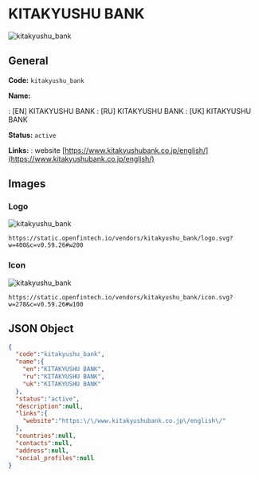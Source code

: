 
# KITAKYUSHU BANK 
![kitakyushu_bank](https://static.openfintech.io/vendors/kitakyushu_bank/logo.svg?w=400&c=v0.59.26#w200)  

## General 
 
**Code:** `kitakyushu_bank` 
 
**Name:** 
 
:	[EN] KITAKYUSHU BANK 
:	[RU] KITAKYUSHU BANK 
:	[UK] KITAKYUSHU BANK 
 
**Status:** `active` 
 
**Links:** 
: website [https://www.kitakyushubank.co.jp/english/](https://www.kitakyushubank.co.jp/english/) 
 

## Images 

### Logo 
 
![kitakyushu_bank](https://static.openfintech.io/vendors/kitakyushu_bank/logo.svg?w=400&c=v0.59.26#w200)  

```
https://static.openfintech.io/vendors/kitakyushu_bank/logo.svg?w=400&c=v0.59.26#w200
```  

### Icon 
 
![kitakyushu_bank](https://static.openfintech.io/vendors/kitakyushu_bank/icon.svg?w=278&c=v0.59.26#w100)  

```
https://static.openfintech.io/vendors/kitakyushu_bank/icon.svg?w=278&c=v0.59.26#w100
```  

## JSON Object 

```json
{
  "code":"kitakyushu_bank",
  "name":{
    "en":"KITAKYUSHU BANK",
    "ru":"KITAKYUSHU BANK",
    "uk":"KITAKYUSHU BANK"
  },
  "status":"active",
  "description":null,
  "links":{
    "website":"https:\/\/www.kitakyushubank.co.jp\/english\/"
  },
  "countries":null,
  "contacts":null,
  "address":null,
  "social_profiles":null
}
```  

